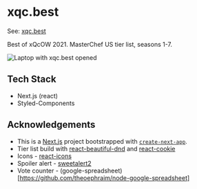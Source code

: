 # xqc.best

See: [xqc.best](https://www.xqc.best/)

Best of xQcOW 2021. MasterChef US tier list, seasons 1-7. 

![Laptop with xqc.best opened](https://raw.githubusercontent.com/adamsokolski/xqc.best/main/public/images/mockup.png)

## Tech Stack

- Next.js (react)
- Styled-Components

## Acknowledgements

- This is a [Next.js](https://nextjs.org/) project bootstrapped with [`create-next-app`](https://github.com/vercel/next.js/tree/canary/packages/create-next-app).
- Tier list build with [react-beautiful-dnd](https://github.com/atlassian/react-beautiful-dnd) and [react-cookie](https://github.com/reactivestack/cookies)
- Icons - [react-icons](https://react-icons.github.io/react-icons/)
- Spoiler alert - [sweetalert2](https://sweetalert2.github.io/)
- Vote counter - (google-spreadsheet)[https://github.com/theoephraim/node-google-spreadsheet]





